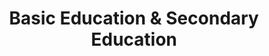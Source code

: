---
title: Basic Education & Secondary Education
start: Sep 2005
end: Jun 2013
organization: Externato João Alberto Faria
logo: externato_colour.svg
location: Arruda dos Vinhos, Portugal
---